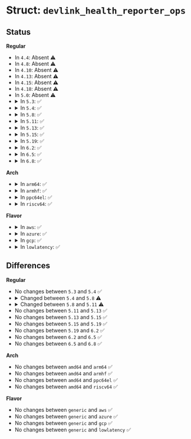 # Struct: <code>devlink_health_reporter_ops</code>

## Status
<b>Regular</b>
<ul>
<li>
In <code>4.4</code>: Absent ⚠️
</li>
<li>
In <code>4.8</code>: Absent ⚠️
</li>
<li>
In <code>4.10</code>: Absent ⚠️
</li>
<li>
In <code>4.13</code>: Absent ⚠️
</li>
<li>
In <code>4.15</code>: Absent ⚠️
</li>
<li>
In <code>4.18</code>: Absent ⚠️
</li>
<li>
In <code>5.0</code>: Absent ⚠️
</li>
<li>
<details>
<summary>In <code>5.3</code>: ✅</summary>

```c
struct devlink_health_reporter_ops {
    char *name;
    int (*recover)(struct devlink_health_reporter *, void *);
    int (*dump)(struct devlink_health_reporter *, struct devlink_fmsg *, void *);
    int (*diagnose)(struct devlink_health_reporter *, struct devlink_fmsg *);
};
```
</details>
</li>
<li>
<details>
<summary>In <code>5.4</code>: ✅</summary>

```c
struct devlink_health_reporter_ops {
    char *name;
    int (*recover)(struct devlink_health_reporter *, void *);
    int (*dump)(struct devlink_health_reporter *, struct devlink_fmsg *, void *);
    int (*diagnose)(struct devlink_health_reporter *, struct devlink_fmsg *);
};
```
</details>
</li>
<li>
<details>
<summary>In <code>5.8</code>: ✅</summary>

```c
struct devlink_health_reporter_ops {
    char *name;
    int (*recover)(struct devlink_health_reporter *, void *, struct netlink_ext_ack *);
    int (*dump)(struct devlink_health_reporter *, struct devlink_fmsg *, void *, struct netlink_ext_ack *);
    int (*diagnose)(struct devlink_health_reporter *, struct devlink_fmsg *, struct netlink_ext_ack *);
};
```
</details>
</li>
<li>
<details>
<summary>In <code>5.11</code>: ✅</summary>

```c
struct devlink_health_reporter_ops {
    char *name;
    int (*recover)(struct devlink_health_reporter *, void *, struct netlink_ext_ack *);
    int (*dump)(struct devlink_health_reporter *, struct devlink_fmsg *, void *, struct netlink_ext_ack *);
    int (*diagnose)(struct devlink_health_reporter *, struct devlink_fmsg *, struct netlink_ext_ack *);
    int (*test)(struct devlink_health_reporter *, struct netlink_ext_ack *);
};
```
</details>
</li>
<li>
<details>
<summary>In <code>5.13</code>: ✅</summary>

```c
struct devlink_health_reporter_ops {
    char *name;
    int (*recover)(struct devlink_health_reporter *, void *, struct netlink_ext_ack *);
    int (*dump)(struct devlink_health_reporter *, struct devlink_fmsg *, void *, struct netlink_ext_ack *);
    int (*diagnose)(struct devlink_health_reporter *, struct devlink_fmsg *, struct netlink_ext_ack *);
    int (*test)(struct devlink_health_reporter *, struct netlink_ext_ack *);
};
```
</details>
</li>
<li>
<details>
<summary>In <code>5.15</code>: ✅</summary>

```c
struct devlink_health_reporter_ops {
    char *name;
    int (*recover)(struct devlink_health_reporter *, void *, struct netlink_ext_ack *);
    int (*dump)(struct devlink_health_reporter *, struct devlink_fmsg *, void *, struct netlink_ext_ack *);
    int (*diagnose)(struct devlink_health_reporter *, struct devlink_fmsg *, struct netlink_ext_ack *);
    int (*test)(struct devlink_health_reporter *, struct netlink_ext_ack *);
};
```
</details>
</li>
<li>
<details>
<summary>In <code>5.19</code>: ✅</summary>

```c
struct devlink_health_reporter_ops {
    char *name;
    int (*recover)(struct devlink_health_reporter *, void *, struct netlink_ext_ack *);
    int (*dump)(struct devlink_health_reporter *, struct devlink_fmsg *, void *, struct netlink_ext_ack *);
    int (*diagnose)(struct devlink_health_reporter *, struct devlink_fmsg *, struct netlink_ext_ack *);
    int (*test)(struct devlink_health_reporter *, struct netlink_ext_ack *);
};
```
</details>
</li>
<li>
<details>
<summary>In <code>6.2</code>: ✅</summary>

```c
struct devlink_health_reporter_ops {
    char *name;
    int (*recover)(struct devlink_health_reporter *, void *, struct netlink_ext_ack *);
    int (*dump)(struct devlink_health_reporter *, struct devlink_fmsg *, void *, struct netlink_ext_ack *);
    int (*diagnose)(struct devlink_health_reporter *, struct devlink_fmsg *, struct netlink_ext_ack *);
    int (*test)(struct devlink_health_reporter *, struct netlink_ext_ack *);
};
```
</details>
</li>
<li>
<details>
<summary>In <code>6.5</code>: ✅</summary>

```c
struct devlink_health_reporter_ops {
    char *name;
    int (*recover)(struct devlink_health_reporter *, void *, struct netlink_ext_ack *);
    int (*dump)(struct devlink_health_reporter *, struct devlink_fmsg *, void *, struct netlink_ext_ack *);
    int (*diagnose)(struct devlink_health_reporter *, struct devlink_fmsg *, struct netlink_ext_ack *);
    int (*test)(struct devlink_health_reporter *, struct netlink_ext_ack *);
};
```
</details>
</li>
<li>
<details>
<summary>In <code>6.8</code>: ✅</summary>

```c
struct devlink_health_reporter_ops {
    char *name;
    int (*recover)(struct devlink_health_reporter *, void *, struct netlink_ext_ack *);
    int (*dump)(struct devlink_health_reporter *, struct devlink_fmsg *, void *, struct netlink_ext_ack *);
    int (*diagnose)(struct devlink_health_reporter *, struct devlink_fmsg *, struct netlink_ext_ack *);
    int (*test)(struct devlink_health_reporter *, struct netlink_ext_ack *);
};
```
</details>
</li>
</ul>
<b>Arch</b>
<ul>
<li>
<details>
<summary>In <code>arm64</code>: ✅</summary>

```c
struct devlink_health_reporter_ops {
    char *name;
    int (*recover)(struct devlink_health_reporter *, void *);
    int (*dump)(struct devlink_health_reporter *, struct devlink_fmsg *, void *);
    int (*diagnose)(struct devlink_health_reporter *, struct devlink_fmsg *);
};
```
</details>
</li>
<li>
<details>
<summary>In <code>armhf</code>: ✅</summary>

```c
struct devlink_health_reporter_ops {
    char *name;
    int (*recover)(struct devlink_health_reporter *, void *);
    int (*dump)(struct devlink_health_reporter *, struct devlink_fmsg *, void *);
    int (*diagnose)(struct devlink_health_reporter *, struct devlink_fmsg *);
};
```
</details>
</li>
<li>
<details>
<summary>In <code>ppc64el</code>: ✅</summary>

```c
struct devlink_health_reporter_ops {
    char *name;
    int (*recover)(struct devlink_health_reporter *, void *);
    int (*dump)(struct devlink_health_reporter *, struct devlink_fmsg *, void *);
    int (*diagnose)(struct devlink_health_reporter *, struct devlink_fmsg *);
};
```
</details>
</li>
<li>
<details>
<summary>In <code>riscv64</code>: ✅</summary>

```c
struct devlink_health_reporter_ops {
    char *name;
    int (*recover)(struct devlink_health_reporter *, void *);
    int (*dump)(struct devlink_health_reporter *, struct devlink_fmsg *, void *);
    int (*diagnose)(struct devlink_health_reporter *, struct devlink_fmsg *);
};
```
</details>
</li>
</ul>
<b>Flavor</b>
<ul>
<li>
<details>
<summary>In <code>aws</code>: ✅</summary>

```c
struct devlink_health_reporter_ops {
    char *name;
    int (*recover)(struct devlink_health_reporter *, void *);
    int (*dump)(struct devlink_health_reporter *, struct devlink_fmsg *, void *);
    int (*diagnose)(struct devlink_health_reporter *, struct devlink_fmsg *);
};
```
</details>
</li>
<li>
<details>
<summary>In <code>azure</code>: ✅</summary>

```c
struct devlink_health_reporter_ops {
    char *name;
    int (*recover)(struct devlink_health_reporter *, void *);
    int (*dump)(struct devlink_health_reporter *, struct devlink_fmsg *, void *);
    int (*diagnose)(struct devlink_health_reporter *, struct devlink_fmsg *);
};
```
</details>
</li>
<li>
<details>
<summary>In <code>gcp</code>: ✅</summary>

```c
struct devlink_health_reporter_ops {
    char *name;
    int (*recover)(struct devlink_health_reporter *, void *);
    int (*dump)(struct devlink_health_reporter *, struct devlink_fmsg *, void *);
    int (*diagnose)(struct devlink_health_reporter *, struct devlink_fmsg *);
};
```
</details>
</li>
<li>
<details>
<summary>In <code>lowlatency</code>: ✅</summary>

```c
struct devlink_health_reporter_ops {
    char *name;
    int (*recover)(struct devlink_health_reporter *, void *);
    int (*dump)(struct devlink_health_reporter *, struct devlink_fmsg *, void *);
    int (*diagnose)(struct devlink_health_reporter *, struct devlink_fmsg *);
};
```
</details>
</li>
</ul>

## Differences
<b>Regular</b>
<ul>
<li>
No changes between <code>5.3</code> and <code>5.4</code> ✅
</li>
<li>
<details>
<summary>Changed between <code>5.4</code> and <code>5.8</code> ⚠️</summary>
<ul>
<li>
<b>Field type changed. </b>
<code>int (*recover)(struct devlink_health_reporter *, void *)</code> ➡️ <code>int (*recover)(struct devlink_health_reporter *, void *, struct netlink_ext_ack *)</code>
</li>
<li>
<b>Field type changed. </b>
<code>int (*dump)(struct devlink_health_reporter *, struct devlink_fmsg *, void *)</code> ➡️ <code>int (*dump)(struct devlink_health_reporter *, struct devlink_fmsg *, void *, struct netlink_ext_ack *)</code>
</li>
<li>
<b>Field type changed. </b>
<code>int (*diagnose)(struct devlink_health_reporter *, struct devlink_fmsg *)</code> ➡️ <code>int (*diagnose)(struct devlink_health_reporter *, struct devlink_fmsg *, struct netlink_ext_ack *)</code>
</li>
</ul>
</details>
</li>
<li>
<details>
<summary>Changed between <code>5.8</code> and <code>5.11</code> ⚠️</summary>
<ul>
<li>
<b>Field added. </b>
<code>int (*test)(struct devlink_health_reporter *, struct netlink_ext_ack *)</code>
</li>
</ul>
</details>
</li>
<li>
No changes between <code>5.11</code> and <code>5.13</code> ✅
</li>
<li>
No changes between <code>5.13</code> and <code>5.15</code> ✅
</li>
<li>
No changes between <code>5.15</code> and <code>5.19</code> ✅
</li>
<li>
No changes between <code>5.19</code> and <code>6.2</code> ✅
</li>
<li>
No changes between <code>6.2</code> and <code>6.5</code> ✅
</li>
<li>
No changes between <code>6.5</code> and <code>6.8</code> ✅
</li>
</ul>
<b>Arch</b>
<ul>
<li>
No changes between <code>amd64</code> and <code>arm64</code> ✅
</li>
<li>
No changes between <code>amd64</code> and <code>armhf</code> ✅
</li>
<li>
No changes between <code>amd64</code> and <code>ppc64el</code> ✅
</li>
<li>
No changes between <code>amd64</code> and <code>riscv64</code> ✅
</li>
</ul>
<b>Flavor</b>
<ul>
<li>
No changes between <code>generic</code> and <code>aws</code> ✅
</li>
<li>
No changes between <code>generic</code> and <code>azure</code> ✅
</li>
<li>
No changes between <code>generic</code> and <code>gcp</code> ✅
</li>
<li>
No changes between <code>generic</code> and <code>lowlatency</code> ✅
</li>
</ul>
